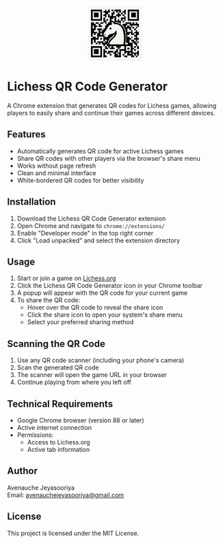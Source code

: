 <p align="center">
  <img src="icons/icon128.png" alt="Lichess QR Code Generator Icon" />
</p>


# Lichess QR Code Generator 

A Chrome extension that generates QR codes for Lichess games, allowing players to easily share and continue their games across different devices.

## Features

- Automatically generates QR code for active Lichess games
- Share QR codes with other players via the browser's share menu
- Works without page refresh
- Clean and minimal interface
- White-bordered QR codes for better visibility

## Installation

1. Download the Lichess QR Code Generator extension
2. Open Chrome and navigate to `chrome://extensions/`
3. Enable "Developer mode" in the top right corner
4. Click "Load unpacked" and select the extension directory

## Usage

1. Start or join a game on [Lichess.org](https://lichess.org)
2. Click the Lichess QR Code Generator icon in your Chrome toolbar
3. A popup will appear with the QR code for your current game
4. To share the QR code:
   - Hover over the QR code to reveal the share icon
   - Click the share icon to open your system's share menu
   - Select your preferred sharing method

## Scanning the QR Code

1. Use any QR code scanner (including your phone's camera)
2. Scan the generated QR code
3. The scanner will open the game URL in your browser
4. Continue playing from where you left off

## Technical Requirements

- Google Chrome browser (version 88 or later)
- Active internet connection
- Permissions:
  - Access to Lichess.org
  - Active tab information

## Author

Avenauche Jeyasooriya  
Email: avenauchejeyasooriya@gmail.com

## License

This project is licensed under the MIT License.